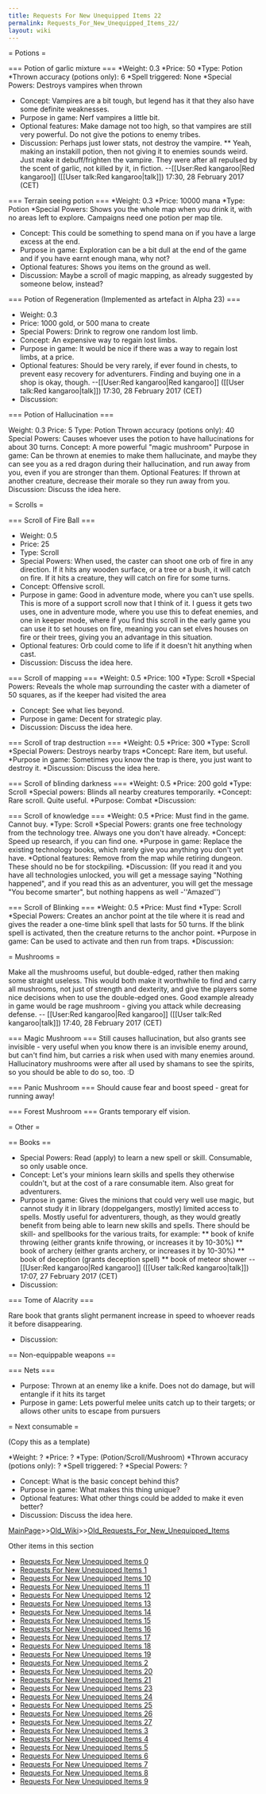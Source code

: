 ```yaml
---
title: Requests For New Unequipped Items 22
permalink: Requests_For_New_Unequipped_Items_22/
layout: wiki
---
```

= Potions =

=== Potion of garlic mixture ===
*Weight: 0.3
*Price: 50
*Type: Potion
*Thrown accuracy (potions only): 6
*Spell triggered: None
*Special Powers: Destroys vampires when thrown
* Concept: Vampires are a bit tough, but legend has it that they also have some definite weaknesses.
* Purpose in game: Nerf vampires a little bit.
* Optional features: Make damage not too high, so that vampires are still very powerful. Do not give the potions to enemy tribes.
* Discussion: Perhaps just lower stats, not destroy the vampire.
** Yeah, making an instakill potion, then not giving it to enemies sounds weird. Just make it debuff/frighten the vampire. They were after all repulsed by the scent of garlic, not killed by it, in fiction. --[[User:Red kangaroo|Red kangaroo]] ([[User talk:Red kangaroo|talk]]) 17:30, 28 February 2017 (CET)

=== Terrain seeing potion ===
*Weight: 0.3
*Price: 10000 mana
*Type: Potion
*Special Powers: Shows you the whole map when you drink it, with no areas left to explore. Campaigns need one potion per map tile.
* Concept: This could be something to spend mana on if you have a large excess at the end.
* Purpose in game: Exploration can be a bit dull at the end of the game and if you have earnt enough mana, why not?
* Optional features: Shows you items on the ground as well.
* Discussion: Maybe a scroll of magic mapping, as already suggested by someone below, instead?

=== Potion of Regeneration (Implemented as artefact in Alpha 23) ===
* Weight: 0.3
* Price: 1000 gold, or 500 mana to create
* Special Powers: Drink to regrow one random lost limb.
* Concept: An expensive way to regain lost limbs.
* Purpose in game: It would be nice if there was a way to regain lost limbs, at a price.
* Optional features: Should be very rarely, if ever found in chests, to prevent easy recovery for adventurers. Finding and buying one in a shop is okay, though.
--[[User:Red kangaroo|Red kangaroo]] ([[User talk:Red kangaroo|talk]]) 17:30, 28 February 2017 (CET)
* Discussion:

=== Potion of Hallucination ===

Weight: 0.3
Price: 5
Type: Potion
Thrown accuracy (potions only): 40
Special Powers: Causes whoever uses the potion to have hallucinations for about 30 turns.
Concept: A more powerful &quot;magic mushroom&quot;
Purpose in game: Can be thrown at enemies to make them hallucinate, and maybe they can see you as a red dragon during their hallucination, and run away from you, even if you are stronger than them.
Optional Features: If thrown at another creature, decrease their morale so they run away from you.
Discussion: Discuss the idea here.

= Scrolls =

=== Scroll of Fire Ball ===

* Weight: 0.5
* Price: 25
* Type: Scroll
* Special Powers: When used, the caster can shoot one orb of fire in any direction. If it hits any wooden surface, or a tree or a bush, it will catch on fire. If it hits a creature, they will catch on fire for some turns.
* Concept: Offensive scroll.
* Purpose in game: Good in adventure mode, where you can't use spells. This is more of a support scroll now that I think of it. I guess it gets two uses, one in adventure mode, where you use this to defeat enemies, and one in keeper mode, where if you find this scroll in the early game you can use it to set houses on fire, meaning you can set elves houses on fire or their trees, giving you an advantage in this situation.
* Optional features: Orb could come to life if it doesn't hit anything when cast.
* Discussion: Discuss the idea here.

=== Scroll of mapping ===
*Weight: 0.5
*Price: 100
*Type: Scroll
*Special Powers: Reveals the whole map surrounding the caster with a diameter of 50 squares, as if the keeper had visited the area
* Concept: See what lies beyond.
* Purpose in game: Decent for strategic play.
* Discussion: Discuss the idea here.

=== Scroll of trap destruction ===
*Weight: 0.5
*Price: 300
*Type: Scroll
*Special Powers: Destroys nearby traps
*Concept: Rare item, but useful.
*Purpose in game: Sometimes you know the trap is there, you just want to destroy it.
*Discussion: Discuss the idea here.

=== Scroll of blinding darkness ===
*Weight: 0.5
*Price: 200 gold
*Type: Scroll
*Special powers: Blinds all nearby creatures temporarily.
*Concept: Rare scroll.  Quite useful.
*Purpose: Combat
*Discussion:

=== Scroll of knowledge ===
*Weight: 0.5
*Price: Must find in the game. Cannot buy.
*Type: Scroll
*Special Powers: grants one free technology from the technology tree. Always one you don't have already.
*Concept: Speed up research, if you can find one.
*Purpose in game: Replace the existing technology books, which rarely give you anything you don't yet have.
*Optional features: Remove from the map while retiring dungeon. These should no be for stockpiling.
*Discussion: (If you read it and you have all technologies unlocked, you will get a message saying &quot;Nothing happened&quot;, and if you read this as an adventurer, you will get the message &quot;You become smarter&quot;, but nothing happens as well -''Amazed'')

=== Scroll of Blinking ===
*Weight: 0.5
*Price: Must find
*Type: Scroll
*Special Powers: Creates an anchor point at the tile where it is read and gives the reader a one-time blink spell that lasts for 50 turns.  If the blink spell is activated, then the creature returns to the anchor point.
*Purpose in game: Can be used to activate and then run from traps.
*Discussion:

= Mushrooms =

Make all the mushrooms useful, but double-edged, rather then making some straight useless. This would both make it worthwhile to find and carry all mushrooms, not just of strength and dexterity, and give the players some nice decisions when to use the double-edged ones. Good example already in game would be rage mushroom - giving you attack while decreasing defense. -- [[User:Red kangaroo|Red kangaroo]] ([[User talk:Red kangaroo|talk]]) 17:40, 28 February 2017 (CET)

=== Magic Mushroom ===
Still causes hallucination, but also grants see invisible - very useful when you know there is an invisible enemy around, but can't find him, but carries a risk when used with many enemies around. Hallucinatory mushrooms were after all used by shamans to see the spirits, so you should be able to do so, too. :D

=== Panic Mushroom ===
Should cause fear and boost speed - great for running away!

=== Forest Mushroom ===
Grants temporary elf vision.

= Other =

== Books ==
* Special Powers: Read (apply) to learn a new spell or skill. Consumable, so only usable once.
* Concept: Let's your minions learn skills and spells they otherwise couldn't, but at the cost of a rare consumable item. Also great for adventurers.
* Purpose in game: Gives the minions that could very well use magic, but cannot study it in library (doppelgangers, mostly) limited access to spells. Mostly useful for adventurers, though, as they would greatly benefit from being able to learn new skills and spells. There should be skill- and spellbooks for the various traits, for example:
** book of knife throwing (either grants knife throwing, or increases it by 10-30%)
** book of archery (either grants archery, or increases it by 10-30%)
** book of deception (grants deception spell)
** book of meteor shower
--[[User:Red kangaroo|Red kangaroo]] ([[User talk:Red kangaroo|talk]]) 17:07, 27 February 2017 (CET)
* Discussion:

=== Tome of Alacrity ===

Rare book that grants slight permanent increase in speed to whoever reads it before disappearing.
* Discussion:

== Non-equippable weapons ==

=== Nets ===

* Purpose: Thrown at an enemy like a knife.  Does not do damage, but will entangle if it hits its target
* Purpose in game: Lets powerful melee units catch up to their targets; or allows other units to escape from pursuers

= Next consumable =

(Copy this as a template)


*Weight: ?
*Price: ?
*Type: (Potion/Scroll/Mushroom)
*Thrown accuracy (potions only): ?
*Spell triggered: ?
*Special Powers: ?
* Concept: What is the basic concept behind this?
* Purpose in game: What makes this thing unique?
* Optional features: What other things could be added to make it even better?
* Discussion: Discuss the idea here.

[MainPage](/keeperrl_wiki/ "wikilink")>>[Old_Wiki](/keeperrl_wiki/Old_Wiki "wikilink")>>[Old_Requests_For_New_Unequipped_Items](/keeperrl_wiki/Old_Requests_For_New_Unequipped_Items "wikilink")

Other items in this section
-    [Requests For New Unequipped Items 0](/keeperrl_wiki/Requests_For_New_Unequipped_Items_0 "wikilink")
-    [Requests For New Unequipped Items 1](/keeperrl_wiki/Requests_For_New_Unequipped_Items_1 "wikilink")
-    [Requests For New Unequipped Items 10](/keeperrl_wiki/Requests_For_New_Unequipped_Items_10 "wikilink")
-    [Requests For New Unequipped Items 11](/keeperrl_wiki/Requests_For_New_Unequipped_Items_11 "wikilink")
-    [Requests For New Unequipped Items 12](/keeperrl_wiki/Requests_For_New_Unequipped_Items_12 "wikilink")
-    [Requests For New Unequipped Items 13](/keeperrl_wiki/Requests_For_New_Unequipped_Items_13 "wikilink")
-    [Requests For New Unequipped Items 14](/keeperrl_wiki/Requests_For_New_Unequipped_Items_14 "wikilink")
-    [Requests For New Unequipped Items 15](/keeperrl_wiki/Requests_For_New_Unequipped_Items_15 "wikilink")
-    [Requests For New Unequipped Items 16](/keeperrl_wiki/Requests_For_New_Unequipped_Items_16 "wikilink")
-    [Requests For New Unequipped Items 17](/keeperrl_wiki/Requests_For_New_Unequipped_Items_17 "wikilink")
-    [Requests For New Unequipped Items 18](/keeperrl_wiki/Requests_For_New_Unequipped_Items_18 "wikilink")
-    [Requests For New Unequipped Items 19](/keeperrl_wiki/Requests_For_New_Unequipped_Items_19 "wikilink")
-    [Requests For New Unequipped Items 2](/keeperrl_wiki/Requests_For_New_Unequipped_Items_2 "wikilink")
-    [Requests For New Unequipped Items 20](/keeperrl_wiki/Requests_For_New_Unequipped_Items_20 "wikilink")
-    [Requests For New Unequipped Items 21](/keeperrl_wiki/Requests_For_New_Unequipped_Items_21 "wikilink")
-    [Requests For New Unequipped Items 23](/keeperrl_wiki/Requests_For_New_Unequipped_Items_23 "wikilink")
-    [Requests For New Unequipped Items 24](/keeperrl_wiki/Requests_For_New_Unequipped_Items_24 "wikilink")
-    [Requests For New Unequipped Items 25](/keeperrl_wiki/Requests_For_New_Unequipped_Items_25 "wikilink")
-    [Requests For New Unequipped Items 26](/keeperrl_wiki/Requests_For_New_Unequipped_Items_26 "wikilink")
-    [Requests For New Unequipped Items 27](/keeperrl_wiki/Requests_For_New_Unequipped_Items_27 "wikilink")
-    [Requests For New Unequipped Items 3](/keeperrl_wiki/Requests_For_New_Unequipped_Items_3 "wikilink")
-    [Requests For New Unequipped Items 4](/keeperrl_wiki/Requests_For_New_Unequipped_Items_4 "wikilink")
-    [Requests For New Unequipped Items 5](/keeperrl_wiki/Requests_For_New_Unequipped_Items_5 "wikilink")
-    [Requests For New Unequipped Items 6](/keeperrl_wiki/Requests_For_New_Unequipped_Items_6 "wikilink")
-    [Requests For New Unequipped Items 7](/keeperrl_wiki/Requests_For_New_Unequipped_Items_7 "wikilink")
-    [Requests For New Unequipped Items 8](/keeperrl_wiki/Requests_For_New_Unequipped_Items_8 "wikilink")
-    [Requests For New Unequipped Items 9](/keeperrl_wiki/Requests_For_New_Unequipped_Items_9 "wikilink")
